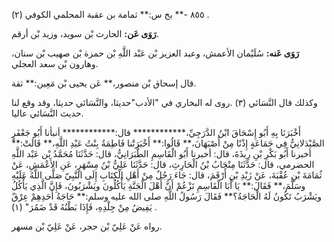 ٨٥٥ -** بخ س:** ثمامة بن عقبة المحلمي الكوفي (٢) .

**رَوَى عَن:** الحارث بْن سويد، وزيد بْن أرقم.

**رَوَى عَنه:** سُلَيْمان الأعمش، وعبد العزيز بْن عَبْد اللَّهِ بْن حمزة بْن صهيب بْن سنان، وهارون بْن سعد العجلي.

قال إسحاق بْن منصور،** عَن يحيى بْن مَعِين:** ثقة.

وكذلك قال النَّسَائي (٣) .روى له البخاري في "الأدب"حديثا، والنَّسَائي حديثا، وقد وقع لنا حديث النَّسَائي عاليا.

أَخْبَرَنَا بِهِ أَبُو إِسْحَاقَ ابْنُ الدَّرَجِيِّ،************ قال:************ أنبأنا أَبُو جَعْفَرٍ الصَّيْدَلانِيُّ فِي جَمَاعَةٍ إِذْنًا مِنْ أَصْبَهَانَ،** قَالُوا:** أَخْبَرَتْنا فَاطِمَةُ بِنْتُ عَبْدِ اللَّهِ،** قَالَتْ:** أخبرنا أَبُو بَكْرِ بْنِ رِيذَةَ، قال: أخبرنا أَبُو الْقَاسِمِ الطَّبَرَانِيُّ، قال: حَدَّثَنَا مُحَمَّدُ بْن عَبْد اللَّهِ الحضرمي، قال: حَدَّثَنَا مِنْجَابُ بْنُ الْحَارِثِ، قال: حَدَّثَنَا عَلِيُّ بْنُ مِسْهَرٍ، عَنِ الأَعْمَشِ، عَنْ ثُمَامَةَ بْنِ عُقْبَةَ، عَنْ زَيْدِ بْنِ أَرْقَمَ، قال: جَاءَ رَجُلٌ مِنْ أَهْلِ الْكِتَابِ إِلَى النَّبِيّ صَلَّى اللَّهُ عَلَيْهِ وسَلَّمَ،** فَقَالَ:** يَا أَبَا الْقَاسِمِ تَزْعُمْ أَنَّ أَهْلَ الْجَنَّةِ يَأْكُلُونَ ويَشْرَبُونَ، فَإِنَّ الَّذِي يَأْكُلُ ويَشْرَبُ تَكُونُ لَهُ الْحَاجَةُ؟** فَقَالَ رَسُولُ اللَّهِ صلى الله عليه وسلم:** حَاجَةُ أَحَدِهِمْ عِرْقٌ يَفِيضُ مِنْ جِلْدِهِ، فَإِذَا بَطْنُهُ قَدْ ضَمُرَ" (١) .

رواه عَنْ عَلِيّ بْن حجر، عَنْ عَلِيّ بْن مسهر.